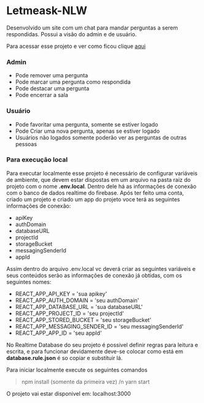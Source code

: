 # Letmeask-NLW

Desenvolvido um site com um chat para mandar perguntas a serem respondidas. Possui a visão do admin e de usuário.

Para acessar esse projeto e ver como ficou clique [aqui](https://letmeask-fd7cc.web.app)

### Admin
* Pode remover uma pergunta
* Pode marcar uma pergunta como respondida
* Pode destacar uma pergunta
* Pode encerrar a sala

### Usuário
* Pode favoritar uma pergunta, somente se estiver logado
* Pode Criar uma nova pergunta, apenas se estiver logado
* Usuários não logados somente poderão ver as perguntas de outras pessoas

### Para execução local
Para executar localmente esse projeto é necessário de configurar variáveis de ambiente, que devem estar dispostas em um arquivo na pasta raiz do projeto com o nome __.env.local__. Dentro dele há as informações de conexão com o banco de dados realtime do firebase. Após ter feito uma conta, criado um projeto e criado um app do projeto voce terá as seguintes informações de conexão: 
* apiKey
* authDomain
* databaseURL
* projectId
* storageBucket
* messagingSenderId
* appId

Assim dentro do arquivo .env.local vc deverá criar as seguintes variáveis e seus conteúdos serão as informações de conexão já obtidas, com os seguintes nomes:
* REACT_APP_API_KEY = 'sua apikey'
* REACT_APP_AUTH_DOMAIN = 'seu authDomain'
* REACT_APP_DATABASE_URL = 'sua databaseURL'
* REACT_APP_PROJECT_ID = 'seu projectId'
* REACT_APP_STORED_BUCKET = 'seu storageBucket'
* REACT_APP_MESSAGING_SENDER_ID = 'seu messagingSenderId'
* REACT_APP_APP_ID = 'seu appId'

No Realtime Database do seu projeto é possivel definir regras para leitura e escrita, e para funcionar devidamente deve-se colocar como está em __database.rule.json__ é so copiar e substituir lá.

Para iniciar localmente execute os seguintes comandos
> npm install (somente da primeira vez) /n
> yarn start

O projeto vai estar disponivel em: localhost:3000
